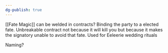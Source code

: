 ```yaml
---
dg-publish: true
---
```

[[Fate Magic]] can be welded in contracts? Binding the party to a elected fate. Unbreakable contract not because it will kill you but because it makes the signatory unable to avoid that fate. Used for Eeleerie wedding rituals


Naming?
